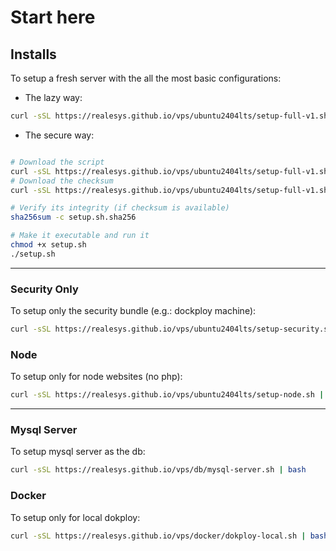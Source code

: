 # Start here

## Installs
To setup a fresh server with the all the most basic configurations:

- The lazy way:
```bash
curl -sSL https://realesys.github.io/vps/ubuntu2404lts/setup-full-v1.sh | bash
```
- The secure way:
```bash

# Download the script 
curl -sSL https://realesys.github.io/vps/ubuntu2404lts/setup-full-v1.sh -o setup.sh
# Download the checksum 
curl -sSL https://realesys.github.io/vps/ubuntu2404lts/setup-full-v1.sh.sha256 -o setup.sh.sha256

# Verify its integrity (if checksum is available)
sha256sum -c setup.sh.sha256

# Make it executable and run it
chmod +x setup.sh
./setup.sh
```

---

### Security Only
To setup only the security bundle (e.g.: dockploy machine): 
```bash 
curl -sSL https://realesys.github.io/vps/ubuntu2404lts/setup-security.sh | bash
```

### Node

To setup only for node websites (no php):
```bash
curl -sSL https://realesys.github.io/vps/ubuntu2404lts/setup-node.sh | bash
```

---

### Mysql Server 

To setup mysql server as the db:
```bash
curl -sSL https://realesys.github.io/vps/db/mysql-server.sh | bash
```

### Docker

To setup only for local dokploy:
```bash
curl -sSL https://realesys.github.io/vps/docker/dokploy-local.sh | bash -s -- --advertise-addr "YOUR-LAN-IP-ADDR"
```
